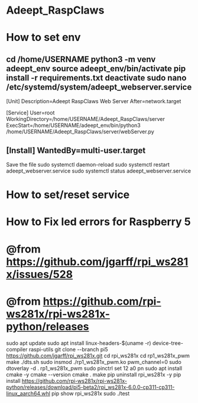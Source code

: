 # Adeept_RaspClaws

# How to set env
cd /home/USERNAME
python3 -m venv adeept_env
source adeept_env/bin/activate
pip install -r requirements.txt
deactivate
sudo nano /etc/systemd/system/adeept_webserver.service
-----------------
[Unit]
Description=Adeept RaspClaws Web Server
After=network.target

[Service]
User=root
WorkingDirectory=/home/USERNAME/Adeept_RaspClaws/server
ExecStart=/home/USERNAME/adeept_env/bin/python3 /home/USERNAME/Adeept_RaspClaws/server/webServer.py

[Install]
WantedBy=multi-user.target
-----------------
Save the file
sudo systemctl daemon-reload
sudo systemctl restart adeept_webserver.service
sudo systemctl status adeept_webserver.service

# How to set/reset service

# How to Fix led errors for Raspberry 5
# @from https://github.com/jgarff/rpi_ws281x/issues/528
# @from https://github.com/rpi-ws281x/rpi-ws281x-python/releases
sudo apt update
sudo apt install linux-headers-$(uname -r) device-tree-compiler raspi-utils
git clone --branch pi5 https://github.com/jgarff/rpi_ws281x.git
cd rpi_ws281x
cd rp1_ws281x_pwm
make
./dts.sh
sudo insmod ./rp1_ws281x_pwm.ko pwm_channel=0
sudo dtoverlay -d . rp1_ws281x_pwm
sudo pinctrl set 12 a0 pn
sudo apt install cmake -y
cmake --version
cmake .
make
pip uninstall rpi_ws281x -y
pip install https://github.com/rpi-ws281x/rpi-ws281x-python/releases/download/pi5-beta2/rpi_ws281x-6.0.0-cp311-cp311-linux_aarch64.whl
pip show rpi_ws281x
sudo ./test